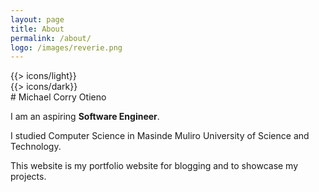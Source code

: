 ```yaml
---
layout: page
title: About
permalink: /about/
logo: /images/reverie.png
---
```

<div class="dark-light">
    <div class="icon-dark">
        {{> icons/light}}
    </div>
    <div class="icon-light">
        {{> icons/dark}}
    </div>
</div>
# Michael Corry Otieno

I am an aspiring **Software Engineer**.

I studied Computer Science in Masinde Muliro University of Science and Technology.

This website is my portfolio website for blogging and to showcase my projects.

<script>
    /*
* Dark Light Version
*/
var html = document.querySelector('html'),
darkLight = document.querySelector('.dark-light')
darkLight.addEventListener('click', function(){
   if(html.getAttribute('data-theme') === 'light'){
       html.setAttribute('data-theme', 'dark')
       localStorage.setItem('selected-theme', 'dark');
   }else{
       html.setAttribute('data-theme', 'light')
       localStorage.setItem('selected-theme', 'light');
   }
   console.log(html.hasAttribute('data-theme'))
})
if(typeof(Storage) !== 'undefined') {
   if (localStorage.getItem('selected-theme') == 'light') {
       document.documentElement.setAttribute('data-theme', 'light');
   }
   else if (localStorage.getItem('selected-theme') == 'dark') {
       document.documentElement.setAttribute('data-theme', 'dark');
   }
}
</script>